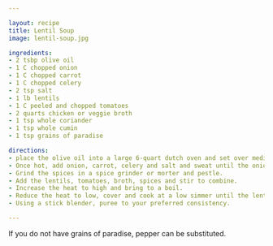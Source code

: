 ```yaml
---

layout: recipe
title: Lentil Soup
image: lentil-soup.jpg

ingredients:
- 2 tsbp olive oil
- 1 C chopped onion
- 1 C chopped carrot
- 1 C chopped celery
- 2 tsp salt
- 1 lb lentils
- 1 C peeled and chopped tomatoes
- 2 quarts chicken or veggie broth
- 1 tsp whole coriander
- 1 tsp whole cumin
- 1 tsp grains of paradise

directions:
- place the olive oil into a large 6-quart dutch oven and set over medium heat. 
- Once hot, add onion, carrot, celery and salt and sweat until the onions are translucent, approximately 6-7 minutes.
- Grind the spices in a spice grinder or morter and pestle.
- Add the lentils, tomatoes, broth, spices and stir to combine. 
- Increase the heat to high and bring to a boil. 
- Reduce the heat to low, cover and cook at a low simmer until the lentils are tender, approximately 35-40 minutes.
- Using a stick blender, puree to your preferred consistency.

---
```

If you do not have grains of paradise, pepper can be substituted.